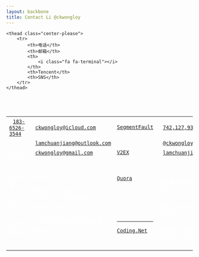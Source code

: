 ```yaml
---
layout: backbone
title: Contact Li @ckwongloy
---
```


<table class="table table-bordered " style="color:white;">
    <caption class="center-please" style="padding:30px;margin-top:-100px;">
        <h2 class="slogan">
            Chuanjiang Li's Contacts and SNS Footprints
        </h2>
    </caption>

    <thead class="center-please">
        <tr>
            <th>电话</th>
            <th>邮箱</th>
            <th>
                <i class="fa fa-terminal"></i>
            </th> 
            <th>Tencent</th> 
            <th>SNS</th>
        </tr>
    </thead>

<tbody class="center-please">
<tr>
<td><i class="fa fa-phone" style="padding:5px;"></i>
<a href="tel:18365263544" title="手机号码"><code>183-6526-3544</code></a></td>
<td><i class="fa fa-apple" style="padding:5px;"></i>
<a href="mailto:ckwongloy@icloud.com" title="iCloud 邮箱"><code>ckwongloy@icloud.com</code></a></td>
<td><a href="http://segmentfault.com/u/lamchuanjiang" target="_blank" title="SegmentFault" rel="nofollow"><code>SegmentFault</code></a></td>
<td><i class="fa fa-qq" style="padding:5px;"></i>
<!-- <a href="tencent://message/?uin=742127934&site=qq&Menu=yes" target="_blank"><code>742,127,934</code></a></td> -->
<!-- 如果要使用腾讯以前的协议请打开下面的注释( msgrd?v=2 表示发起临时会话；1/3 表示查询好友在线状态，需要好友开通对应的服务  ) -->
<a href=" http://wpa.qq.com/msgrd?v=1&uin=742127934&site=qq&menu=yes" target="_blank" title="腾讯QQ"><code>742,127,934</code></a></td>
<td><a href="http://weibo.com/ckwongloy"  target="_blank" tittle="新浪微博" rel="nofollow">
<code><i class="fa fa-weibo"></i></code></a></td></tr>

<tr>
<td rowspan="4">
<p>Notes : </p>
<p>安徽省</p>
<p>滁州市</p>
<p>中国移动</p></td>
<td><i class="fa fa-windows" style="padding:5px;"></i>
<a href="mailto:lamchuanjiang@outlook.com" title="Outlook 邮箱"><code>lamchuanjiang@outlook.com</code></a></td>
<td><a href="http://stackoverflow.com/users/4696448/lamchuanjiang?tab=topactivity" target="_blank" title="Stack Overflow">
<code><i class="fa fa-stack-overflow" rel="nofollow"></i></code></a></td>
<td><i class="fa fa-wechat" style="padding:5px;"></i>
<a href="weixin://contacts/profile/ckwongloy" title="微信" rel="nofollow"><code>@ckwongloy</code></a></td>
<td><a href="https://twitter.com/ckwongloy" target="_blank" title="Twitter" rel="nofollow">
<code><i class="fa fa-twitter"></i></code></a></td></tr>

<tr>
<td><i class="fa fa-google" style="padding:5px;"></i>
<a href="mailto:ckwongloy@gmail.com" title="Gmail 邮箱"><code>ckwongloy@gmail.com</code></a></td>
<td><a href="http://www.v2ex.com/member/ckwongloy" target="_blank" title="V2EX 社区" rel="nofollow"><code>V2EX</code></a></td>
<td><i class="fa fa-envelope-o" style="padding:5px;"></i>
<a href="mailto:lamchuanjiang@qq.com"><code>lamchuanjiang@qq.com</code></a></td>
<td><a href="https://plus.google.com/u/0/104404625886108662367" target="_blank">
<code><i class="fa fa-google-plus"></i></code></a></td></tr>

<tr>
<td rowspan="2">
<p>Notes : </p>
<p>iCloud &lt;- iPhone<br>Outlook &lt;- Windows<br>Gmail &lt;- VPN；
<p>为了时效性建议将邮件发至 iCloud。</p>
<td><a href="http://www.quora.com/Chuanjiang-Li-1" target="_blank" title="Quora 问答社区" rel="nofollow"><code>Quora</code></a></td>
<td rowspan="2">
<p>Notes : </p>
<p>QQ 邮箱国内速度比较快。</p>
<p>本人在所有 SNS 均不是很活跃。</p>
<p>微信/QQ 主要接收网络留言而非 IM。</p></td>
<td><a href="http://www.zhihu.com/people/ckwongloy" target="_blank" title="知乎" rel="nofollow"><code>知</code><br><code>乎</code></a></td>

<tr>
<td>
<a href="https://github.com/ckwongloy" target="_blank" title="GitHub">
<code><span class="fa fa-github"></span></code></a><hr>
<a href="https://coding.net/u/cjli" target="_blank" title="Coding.Net">
<code>Coding.Net</code></a></td>
<td><a href="http://www.douban.com/people/ckwongloy" target="_blank" title="豆瓣" rel="nofollow"><code>豆</code><br><code>瓣</code></a></td></tr>
